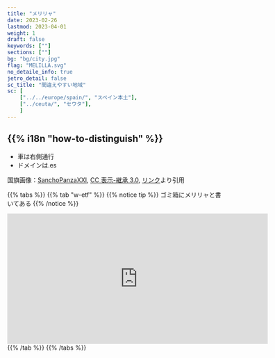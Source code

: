 ```yaml
---
title: "メリリャ"
date: 2023-02-26
lastmod: 2023-04-01
weight: 1
draft: false
keywords: [""]
sections: [""]
bg: "bg/city.jpg"
flag: "MELILLA.svg"
no_detaile_info: true
jetro_detail: false
sc_title: "間違えやすい地域"
sc: [
    ["../../europe/spain/", "スペイン本土"],
    ["../ceuta/", "セウタ"],
    ]
---
```


<div class="main-desciption country-description">
    <h2 class="section-title">{{% i18n "how-to-distinguish" %}}</h2>
    <ul class="rule-list">
        <li>車は<span class="quiz">右側</span>通行</li>
        <li>ドメインは<span class="quiz">.es</span></li>
    </ul>
    <div class="sign-area sign-area-clickable licence-area">
        <p>国旗画像：<a href="//commons.wikimedia.org/wiki/User:SanchoPanzaXXI~commonswiki" title="User:SanchoPanzaXXI~commonswiki">SanchoPanzaXXI</a>, <a href="https://creativecommons.org/licenses/by-sa/3.0" title="Creative Commons Attribution-Share Alike 3.0">CC 表示-継承 3.0</a>, <a href="https://commons.wikimedia.org/w/index.php?curid=564928">リンク</a>より引用</p>
    </div>
</div>

{{% tabs %}}
{{% tab "w-etf" %}}
{{% notice tip %}}
ゴミ箱にメリリャと書いてある
{{% /notice %}}
<div class="googlemap-if">
<iframe src="https://www.google.com/maps/embed?pb=!4v1687271454259!6m8!1m7!1stb8pffeIdcnggC9HEJ1dcg!2m2!1d35.28655769022865!2d-2.942618481383602!3f85.0192158232155!4f-23.868778180109018!5f1.576442363621124" width="600" height="300" style="border:0;" allowfullscreen="" loading="lazy" referrerpolicy="no-referrer-when-downgrade"></iframe>
</div>
{{% /tab %}}
{{% /tabs %}}
